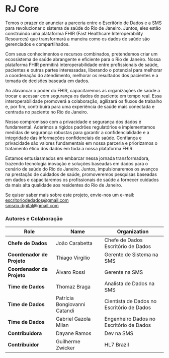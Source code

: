 # RJ Core

Temos o prazer de anunciar a parceria entre o Escritório de Dados e a SMS para revolucionar o sistema de saúde do Rio de Janeiro. Juntos, eles estão construindo uma plataforma FHIR (Fast Healthcare Interoperability Resources) que transformará a maneira como os dados de saúde são gerenciados e compartilhados.

Com seus conhecimentos e recursos combinados, pretendemos criar um ecossistema de saúde abrangente e eficiente para o Rio de Janeiro. Nossa plataforma FHIR permitirá interoperabilidade entre profissionais de saúde, pacientes e outras partes interessadas, liberando o potencial para melhorar a coordenação do atendimento, melhorar os resultados dos pacientes e a tomada de decisões baseada em dados.

Ao alavancar o poder do FHIR, capacitaremos as organizações de saúde a trocar e acessar com segurança os dados do paciente em tempo real. Essa interoperabilidade promoverá a colaboração, agilizará os fluxos de trabalho e, por fim, contribuirá para uma experiência de saúde mais conectada e centrada no paciente no Rio de Janeiro.

Nosso compromisso com a privacidade e segurança dos dados é fundamental. Aderimos a rígidos padrões regulatórios e implementamos medidas de segurança robustas para garantir a confidencialidade e a integridade das informações confidenciais de saúde. Confiança e privacidade são valores fundamentais em nossa parceria e priorizamos o tratamento ético dos dados em toda a nossa plataforma FHIR.

Estamos entusiasmados em embarcar nessa jornada transformadora, trazendo tecnologia inovação e soluções baseadas em dados para o cenário de saúde do Rio de Janeiro. Juntos, impulsionaremos os avanços na prestação de cuidados de saúde, promoveremos pesquisas baseadas em dados e capacitaremos os profissionais de saúde a fornecer cuidados da mais alta qualidade aos residentes do Rio de Janeiro.

Se quiser saber mais sobre este projeto, envie-nos um e-mail: <br>
escritoriodedados@gmail.com <br>
smsrio.digital@gmail.com

### Autores e Colaboração

| Role  | Name | Organization |
| --- | --- | --- |
| **Chefe de Dados** | João Carabetta | Chefe de Dados Escritório de Dados |
| **Coordenador de Projeto** | Thiago Virgilio | Gerente de Sistema na SMS |
| **Coordenador de Projeto** | Álvaro Rossi | Gerente na SMS |
| **Time de Dados** | Thomaz Braga | Analista de Dados na SMS |
| **Time de Dados** | Patrícia Bongiovanni Catandi | Cientista de Dados no Escritório de Dados |
| **Time de Dados** | Gabriel Gazola Milan | Engenheiro Dados no Escritório de Dados |
| **Contribuidora** | Dayane Ramos | Dev na SMS |
| **Contribuidor** | Guilherme Zwicker | HL7 Brazil |
